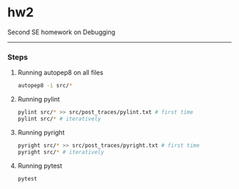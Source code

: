 # hw2
Second SE homework on Debugging

---
### Steps
1. Running autopep8 on all files
    ```bash
    autopep8 -i src/*
    ```
2. Running pylint
   ```bash
   pylint src/* >> src/post_traces/pylint.txt # first time
   pylint src/* # iteratively
   ```
3. Running pyright
   ```bash
   pyright src/* >> src/post_traces/pyright.txt # first time
   pyright src/* # iteratively
   ```
4. Running pytest
   ```bash
   pytest
   ```